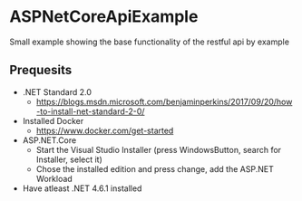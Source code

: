 # ASPNetCoreApiExample
Small example showing the base functionality of the restful api by example

## Prequesits
* .NET Standard 2.0
  * https://blogs.msdn.microsoft.com/benjaminperkins/2017/09/20/how-to-install-net-standard-2-0/
* Installed Docker 
  * https://www.docker.com/get-started 
* ASP.NET.Core
  * Start the Visual Studio Installer (press WindowsButton, search for Installer, select it) 
  * Chose the installed edition and press change, add the ASP.NET Workload
* Have atleast .NET 4.6.1 installed


